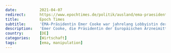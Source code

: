 ```yaml
---
date:          2021-04-07
redirect:      https://www.epochtimes.de/politik/ausland/ema-praesidentin-emer-cooke-war-jahrelang-lobbyistin-der-groessten-europaeischen-pharmaorganisation-a3486580.html
title:         Epoch Times
subtitle:      'EMA-Präsidentin Emer Cooke war jahrelang Lobbyistin der größten europäischen Pharmaorganisation'
description:   'Emer Cooke, die Präsidentin der Europäischen Arzneimittel-Agentur arbeitete jahrelang für EFPIA, die Lobbyorganisation der größten europäischen Pharmakonzerne. Ein Abgeordneter des Nationalrates in Österreich vermutet Insidergeschäfte und Vetternwirtschaft. Er erklärt dazu im Parlament: „In jeder anständigen Demokratie würde man in einem solchen Fall von einem Interessenskonflikt sprechen.“'
country:       [DE]
categories:    [Wirtschaft]
tags:          [ema, manipulation]
---
```

